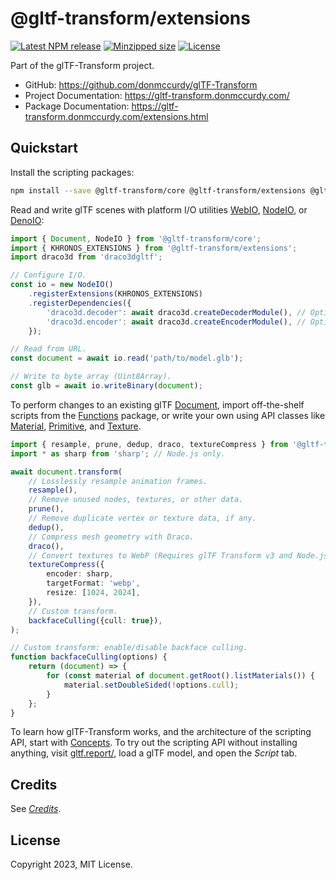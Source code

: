 # @gltf-transform/extensions

[![Latest NPM release](https://img.shields.io/npm/v/@gltf-transform/extensions.svg)](https://www.npmjs.com/package/@gltf-transform/extensions)
[![Minzipped size](https://badgen.net/bundlephobia/minzip/@gltf-transform/extensions)](https://bundlephobia.com/result?p=@gltf-transform/extensions)
[![License](https://img.shields.io/npm/l/@gltf-transform/core.svg)](https://github.com/donmccurdy/glTF-Transform/blob/master/LICENSE)

Part of the glTF-Transform project.

- GitHub: https://github.com/donmccurdy/glTF-Transform
- Project Documentation: https://gltf-transform.donmccurdy.com/
- Package Documentation: https://gltf-transform.donmccurdy.com/extensions.html

## Quickstart

Install the scripting packages:

```bash
npm install --save @gltf-transform/core @gltf-transform/extensions @gltf-transform/functions
```

Read and write glTF scenes with platform I/O utilities [WebIO](https://gltf-transform.donmccurdy.com/classes/core.webio.html), [NodeIO](https://gltf-transform.donmccurdy.com/classes/core.nodeio.html), or [DenoIO](https://gltf-transform.donmccurdy.com/classes/core.denoio.html):

```typescript
import { Document, NodeIO } from '@gltf-transform/core';
import { KHRONOS_EXTENSIONS } from '@gltf-transform/extensions';
import draco3d from 'draco3dgltf';

// Configure I/O.
const io = new NodeIO()
    .registerExtensions(KHRONOS_EXTENSIONS)
    .registerDependencies({
        'draco3d.decoder': await draco3d.createDecoderModule(), // Optional.
        'draco3d.encoder': await draco3d.createEncoderModule(), // Optional.
    });

// Read from URL.
const document = await io.read('path/to/model.glb');

// Write to byte array (Uint8Array).
const glb = await io.writeBinary(document);
```

To perform changes to an existing glTF [Document](https://gltf-transform.donmccurdy.com/classes/core.document.html), import off-the-shelf scripts from the [Functions](https://gltf-transform.donmccurdy.com/functions.html) package, or write your own using API classes like [Material](https://gltf-transform.donmccurdy.com/classes/core.material.html), [Primitive](https://gltf-transform.donmccurdy.com/classes/core.primitive.html), and [Texture](https://gltf-transform.donmccurdy.com/classes/core.texture.html).

```typescript
import { resample, prune, dedup, draco, textureCompress } from '@gltf-transform/functions';
import * as sharp from 'sharp'; // Node.js only.

await document.transform(
    // Losslessly resample animation frames.
    resample(),
    // Remove unused nodes, textures, or other data.
    prune(),
    // Remove duplicate vertex or texture data, if any.
    dedup(),
    // Compress mesh geometry with Draco.
    draco(),
    // Convert textures to WebP (Requires glTF Transform v3 and Node.js).
    textureCompress({
        encoder: sharp,
        targetFormat: 'webp',
        resize: [1024, 2024],
    }),
    // Custom transform.
    backfaceCulling({cull: true}),
);

// Custom transform: enable/disable backface culling.
function backfaceCulling(options) {
    return (document) => {
        for (const material of document.getRoot().listMaterials()) {
            material.setDoubleSided(!options.cull);
        }
    };
}
```

To learn how glTF-Transform works, and the architecture of the scripting API, start with [Concepts](https://gltf-transform.donmccurdy.com/concepts.html). To try out the scripting API without installing anything, visit [gltf.report/](https://gltf.report/), load a glTF model, and open the *Script* tab.

## Credits

See [*Credits*](https://gltf-transform.donmccurdy.com/credits.html).

## License

Copyright 2023, MIT License.
